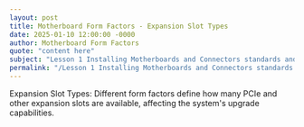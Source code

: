 ```yaml
---
layout: post
title: Motherboard Form Factors - Expansion Slot Types
date: 2025-01-10 12:00:00 -0000
author: Motherboard Form Factors
quote: "content here"
subject: "Lesson 1 Installing Motherboards and Connectors standards and specifications"
permalink: "/Lesson 1 Installing Motherboards and Connectors standards and specifications/Motherboard Form Factors/Motherboard Form Factors - Expansion Slot Types"
---
```


Expansion Slot Types: Different form factors define how many PCIe and other expansion slots are available, affecting the system's upgrade capabilities.
